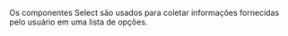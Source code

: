 Os componentes Select são usados ​​para coletar informações fornecidas pelo usuário em uma lista de opções.
